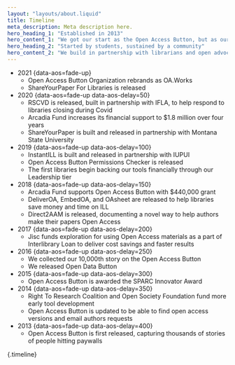 ```yaml
---
layout: "layouts/about.liquid"
title: Timeline
meta_description: Meta description here.
hero_heading_1: "Established in 2013"
hero_content_1: "We got our start as the Open Access Button, but as our tools grew, so did we. OA.Works is now the home of our tools."
hero_heading_2: "Started by students, sustained by a community"
hero_content_2: "We build in partnership with librarians and open advocates striving for a just and kind world. We’ve been fortunate to have the backing of generous funders."
---
```


* 2021 {data-aos=fade-up}
  - Open Access Button Organization rebrands as OA.Works
  - ShareYourPaper For Libraries is released
* 2020 {data-aos=fade-up data-aos-delay=50}
  - RSCVD is released, built in partnership with IFLA, to help respond to libraries closing during Covid
  - Arcadia Fund increases its financial support to $1.8 million over four years
  - ShareYourPaper is built and released in partnership with Montana State University
* 2019 {data-aos=fade-up data-aos-delay=100}
  - InstantILL is built and released in partnership with IUPUI
  - Open Access Button Permissions Checker is released
  - The first libraries begin backing our tools financially through our Leadership tier
* 2018 {data-aos=fade-up data-aos-delay=150}
  - Arcadia Fund supports Open Access Button with $440,000 grant
  - DeliverOA, EmbedOA, and OAsheet are released to help libraries save money and time on ILL
  - Direct2AAM is released, documenting a novel way to help authors make their papers Open Access
* 2017 {data-aos=fade-up data-aos-delay=200}
  - Jisc funds exploration for using Open Access materials as a part of Interlibrary Loan to deliver cost savings and faster results
* 2016 {data-aos=fade-up data-aos-delay=250}  
  - We collected our 10,000th story on the Open Access Button
  - We released Open Data Button
* 2015 {data-aos=fade-up data-aos-delay=300}
  - Open Access Button is awarded the SPARC Innovator Award
* 2014 {data-aos=fade-up data-aos-delay=350}
  - Right To Research Coalition and Open Society Foundation fund more early tool development
  - Open Access Button is updated to be able to find open access versions and email authors requests
* 2013 {data-aos=fade-up data-aos-delay=400}
  - Open Access Button is first released, capturing thousands of stories of people hitting paywalls

{.timeline}

